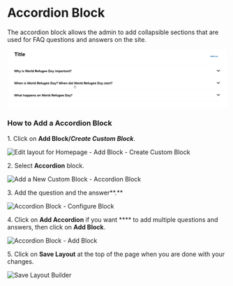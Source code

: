 # Accordion Block

The accordion block allows the admin to add collapsible sections that are used for FAQ questions and answers on the site.

![Accordion Block](<../../../../.gitbook/assets/chrome_tZxbABqv9O (1) (1).png>)

### How to Add a Accordion Block <a href="#how-to-add-accordion-block" id="how-to-add-accordion-block"></a>

1\. Click on **Add Block/**_**Create Custom Block**_.

![Edit layout for Homepage - Add Block - Create Custom Block](https://869398115-files.gitbook.io/~/files/v0/b/gitbook-x-prod.appspot.com/o/spaces%2F-LMp_PWjEdZQrVE520s3%2Fuploads%2F1imSwmFVz4ekzIjydKB5%2FEdit%20layout%20for%20Homepage%20_%20Add%20Block%20-%20Create%20Custom%20Block.png?alt=media\&token=1061f961-5e2d-43de-a1fc-93c984e003c0)

2\. Select **Accordion** block.

![Add a New Custom Block - Accordion Block](https://1248377064-files.gitbook.io/~/files/v0/b/gitbook-x-prod.appspot.com/o/spaces%2F8luXzPWcw7psIQGFGhFR%2Fuploads%2FdzcwjyDrS0sWGC1JpgxE%2Fimage.png?alt=media\&token=be2c1386-3416-48b6-852a-32381c62476c)

3\. Add the question and the answer\*\*.\*\*

![Accordion Block - Configure Block](https://1248377064-files.gitbook.io/~/files/v0/b/gitbook-x-prod.appspot.com/o/spaces%2F8luXzPWcw7psIQGFGhFR%2Fuploads%2F8lMMrcpfK2Us4PntsoOP%2Fimage.png?alt=media\&token=b9cd9fb8-29ef-49cf-b72d-434c8daeff1c)

4\. Click on **Add Accordion** if you want \*\*\*\* to add multiple questions and answers, then click on **Add Block**.

![Accordion Block - Add Block](https://1248377064-files.gitbook.io/~/files/v0/b/gitbook-x-prod.appspot.com/o/spaces%2F8luXzPWcw7psIQGFGhFR%2Fuploads%2Fh90XEN9JVwUdT68zVrxk%2Fimage.png?alt=media\&token=c7ad91e7-018d-453a-aeea-068e0022ae72)

5\. Click on **Save Layout** at the top of the page when you are done with your changes.

![Save Layout Builder](https://869398115-files.gitbook.io/~/files/v0/b/gitbook-x-prod.appspot.com/o/spaces%2F-LMp_PWjEdZQrVE520s3%2Fuploads%2FGIhytVWm1Sz2YuALd5iP%2FEdit%20layout%20for%20Homepage%20_%20Save%20Layout.png?alt=media\&token=71ec9038-cfaf-449d-ad8a-b3ba8c16692e)

